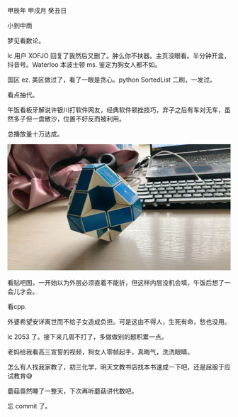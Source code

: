 甲辰年 甲戌月 癸丑日

小到中雨

梦见看数论。

lc 用户 XOFJO 回复了我然后又删了。肿么你不扶器。主页没眼看。半分钟开盒，抖音号。Waterloo 本波士顿 ms. 鉴定为狗女人都不如。

国区 ez. 美区做过了，看了一眼是贪心。python SortedList 二刷，一发过。

看点抽代。

午饭看板牙解说许银川打软件网友，经典软件顿挫技巧，弃子之后有车对无车，虽然多子但一盘散沙，位置不好反而被利用。

总播放量十万达成。

![alt text](image_00.jpg)

看贴吧图，一开始以为外层必须直着不能折，但这样内层没机会填，午饭后想了一会儿才会。

看cpp.

外婆希望安详离世而不给子女造成负担。可是这由不得人，生死有命，愁也没用。

lc 2053 了。接下来几周不打了，多做做别的题积累一点。

老妈给我看高三宣誓的视频，狗女人零帧起手，真晦气，洗洗眼睛。

怎么有人找我家教了，初三化学，明天文教书店找本书速成一下吧，还是屈服于应试教育😅

蘑菇竟然睡了一整天，下次再听蘑菇讲代数吧。

忘 commit 了。
